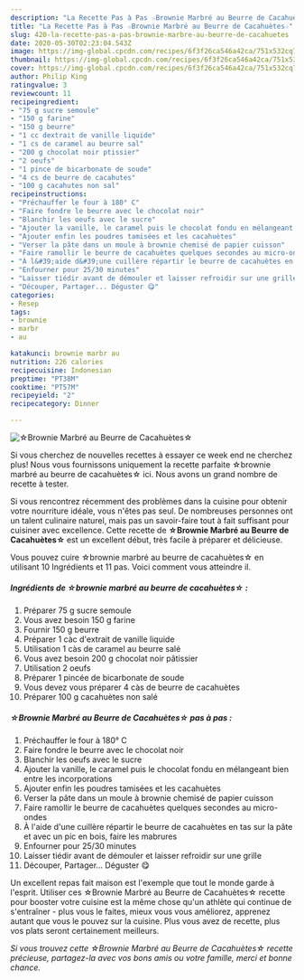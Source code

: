 ```yaml
---
description: "La Recette Pas à Pas ☆Brownie Marbré au Beurre de Cacahuètes☆"
title: "La Recette Pas à Pas ☆Brownie Marbré au Beurre de Cacahuètes☆"
slug: 420-la-recette-pas-a-pas-brownie-marbre-au-beurre-de-cacahuetes
date: 2020-05-30T02:23:04.543Z
image: https://img-global.cpcdn.com/recipes/6f3f26ca546a42ca/751x532cq70/☆brownie-marbre-au-beurre-de-cacahuetes☆-photo-principale-de-la-recette.jpg
thumbnail: https://img-global.cpcdn.com/recipes/6f3f26ca546a42ca/751x532cq70/☆brownie-marbre-au-beurre-de-cacahuetes☆-photo-principale-de-la-recette.jpg
cover: https://img-global.cpcdn.com/recipes/6f3f26ca546a42ca/751x532cq70/☆brownie-marbre-au-beurre-de-cacahuetes☆-photo-principale-de-la-recette.jpg
author: Philip King
ratingvalue: 3
reviewcount: 11
recipeingredient:
- "75 g sucre semoule"
- "150 g farine"
- "150 g beurre"
- "1 cc dextrait de vanille liquide"
- "1 cs de caramel au beurre sal"
- "200 g chocolat noir ptissier"
- "2 oeufs"
- "1 pince de bicarbonate de soude"
- "4 cs de beurre de cacahutes"
- "100 g cacahutes non sal"
recipeinstructions:
- "Préchauffer le four à 180° C"
- "Faire fondre le beurre avec le chocolat noir"
- "Blanchir les oeufs avec le sucre"
- "Ajouter la vanille, le caramel puis le chocolat fondu en mélangeant bien entre les incorporations"
- "Ajouter enfin les poudres tamisées et les cacahuètes"
- "Verser la pâte dans un moule à brownie chemisé de papier cuisson"
- "Faire ramollir le beurre de cacahuètes quelques secondes au micro-ondes"
- "À l&#39;aide d&#39;une cuillère répartir le beurre de cacahuètes en tas sur la pâte et avec un pic en bois, faire les mabrures"
- "Enfourner pour 25/30 minutes"
- "Laisser tiédir avant de démouler et laisser refroidir sur une grille"
- "Découper, Partager... Déguster 😋"
categories:
- Resep
tags:
- brownie
- marbr
- au

katakunci: brownie marbr au 
nutrition: 226 calories
recipecuisine: Indonesian
preptime: "PT38M"
cooktime: "PT57M"
recipeyield: "2"
recipecategory: Dinner

---
```



![☆Brownie Marbré au Beurre de Cacahuètes☆](https://img-global.cpcdn.com/recipes/6f3f26ca546a42ca/751x532cq70/☆brownie-marbre-au-beurre-de-cacahuetes☆-photo-principale-de-la-recette.jpg)

Si vous cherchez de nouvelles recettes à essayer ce week end ne cherchez plus! Nous vous fournissons uniquement la recette parfaite ☆brownie marbré au beurre de cacahuètes☆ ici. Nous avons un grand nombre de recette à tester.

Si vous rencontrez récemment des problèmes dans la cuisine pour obtenir votre nourriture idéale, vous n'êtes pas seul. De nombreuses personnes ont un talent culinaire naturel, mais pas un savoir-faire tout à fait suffisant pour cuisiner avec excellence. Cette recette de <strong> ☆Brownie Marbré au Beurre de Cacahuètes☆ </strong> est un excellent début, très facile à préparer et délicieuse.

<!--inarticleads1-->

Vous pouvez cuire ☆brownie marbré au beurre de cacahuètes☆ en utilisant 10 Ingrédients et 11 pas. Voici comment vous atteindre il.

##### Ingrédients de ☆brownie marbré au beurre de cacahuètes☆ :

1. Préparer 75 g sucre semoule
1. Vous avez besoin 150 g farine
1. Fournir 150 g beurre
1. Préparer 1 càc d&#39;extrait de vanille liquide
1. Utilisation 1 càs de caramel au beurre salé
1. Vous avez besoin 200 g chocolat noir pâtissier
1. Utilisation 2 oeufs
1. Préparer 1 pincée de bicarbonate de soude
1. Vous devez vous préparer 4 càs de beurre de cacahuètes
1. Préparer 100 g cacahuètes non salé




<!--inarticleads2-->

##### ☆Brownie Marbré au Beurre de Cacahuètes☆ pas à pas :

1. Préchauffer le four à 180° C
1. Faire fondre le beurre avec le chocolat noir
1. Blanchir les oeufs avec le sucre
1. Ajouter la vanille, le caramel puis le chocolat fondu en mélangeant bien entre les incorporations
1. Ajouter enfin les poudres tamisées et les cacahuètes
1. Verser la pâte dans un moule à brownie chemisé de papier cuisson
1. Faire ramollir le beurre de cacahuètes quelques secondes au micro-ondes
1. À l&#39;aide d&#39;une cuillère répartir le beurre de cacahuètes en tas sur la pâte et avec un pic en bois, faire les mabrures
1. Enfourner pour 25/30 minutes
1. Laisser tiédir avant de démouler et laisser refroidir sur une grille
1. Découper, Partager... Déguster 😋




<!--inarticleads1-->

<p>
Un excellent repas fait maison est l'exemple que tout le monde garde à l'esprit. Utiliser ces ☆Brownie Marbré au Beurre de Cacahuètes☆ recette pour booster votre cuisine est la même chose qu'un athlète qui continue de s'entraîner - plus vous le faites, mieux vous vous améliorez, apprenez autant que vous le pouvez sur la cuisine. Plus vous avez de recette, plus vos plats seront certainement meilleurs.
</p>

<p>
<i>Si vous trouvez cette ☆Brownie Marbré au Beurre de Cacahuètes☆ recette précieuse, partagez-la avec vos bons amis ou votre famille, merci et bonne chance.</i>
</p>
